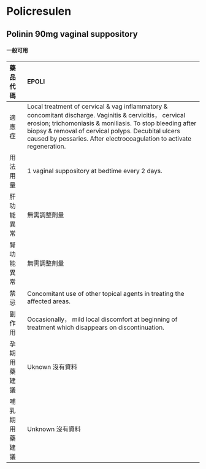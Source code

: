 # Policresulen

## Polinin 90mg vaginal suppository

#### 一般可用

| 藥品代碼       | EPOLI                                                                                                                                                                                                                                                                                                |
|:---------------|:-----------------------------------------------------------------------------------------------------------------------------------------------------------------------------------------------------------------------------------------------------------------------------------------------------|
| 適應症         | Local treatment of cervical & vag inflammatory & concomitant discharge. Vaginitis & cervicitis， cervical erosion; trichomoniasis & moniliasis. To stop bleeding after biopsy & removal of cervical polyps. Decubital ulcers caused by pessaries. After electrocoagulation to activate regeneration. |
| 用法用量       | 1 vaginal suppository at bedtime every 2 days.                                                                                                                                                                                                                                                       |
| 肝功能異常     | 無需調整劑量                                                                                                                                                                                                                                                                                         |
| 腎功能異常     | 無需調整劑量                                                                                                                                                                                                                                                                                         |
| 禁忌           | Concomitant use of other topical agents in treating the affected areas.                                                                                                                                                                                                                              |
| 副作用         | Occasionally， mild local discomfort at beginning of treatment which disappears on discontinuation.                                                                                                                                                                                                  |
| 孕期用藥建議   | Uknown 沒有資料                                                                                                                                                                                                                                                                                      |
| 哺乳期用藥建議 | Unknown 沒有資料                                                                                                                                                                                                                                                                                     |

